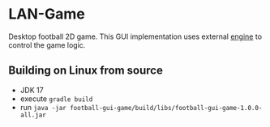 # LAN-Game

Desktop football 2D game. This GUI implementation uses external [engine] to control the game logic.

[engine]: https://github.com/lipinskipawel/game-engine

## Building on Linux from source

- JDK 17
- execute `gradle build`
- run `java -jar football-gui-game/build/libs/football-gui-game-1.0.0-all.jar`

